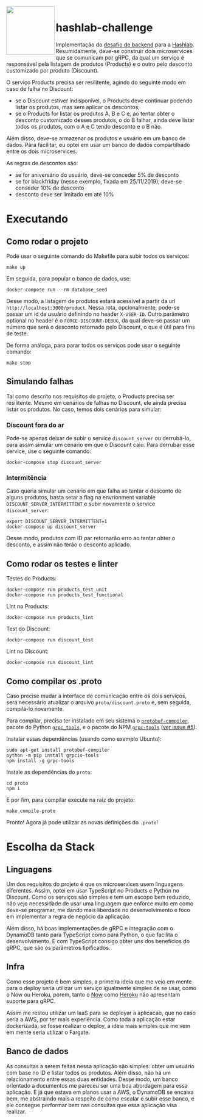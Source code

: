 <img src="https://avatars2.githubusercontent.com/u/24793433?s=200&v=4" width="127px" height="127px" align="left"/>

# hashlab-challenge

Implementação do [desafio de backend](https://github.com/hashlab/hiring/tree/5d9c767101f2fa7021155930839fb790e0451f7e) para a [Hashlab](https://www.hash.com.br/). Resumidamente, deve-se construir dois microservices que se comunicam por gRPC, da qual um serviço é responsável pela listagem de produtos (Products) e o outro pelo desconto customizado por produto (Discount).

O serviço Products precisa ser resilitente, agindo do seguinte modo em caso de falha no Discount:
- se o Discount estiver indisponível, o Products deve continuar podendo listar os produtos, mas sem aplicar os descontos;
- se o Products for listar os produtos A, B e C e, ao tentar obter o desconto customizado desses produtos, o do B falhar, ainda deve listar todos os produtos, com o A e C tendo desconto e o B não.

Além disso, deve-se armazenar os produtos e usuário em um banco de dados. Para facilitar, eu optei em usar um banco de dados compartilhado entre os dois microservices.

As regras de descontos são:
- se for aniversário do usuário, deve-se conceder 5% de desconto
- se for blackfriday (nesse exemplo, fixada em 25/11/2019), deve-se conseder 10% de desconto
- desconto deve ser limitado em até 10%

# Executando

## Como rodar o projeto

Pode usar o seguinte comando do Makefile para subir todos os serviços:

```
make up
```

Em seguida, para popular o banco de dados, use:

```
docker-compose run --rm database_seed
```

Desse modo, a listagem de produtos estará acessível a partir da url `http://localhost:3000/product`. Nessa rota, opcionalmente, pode-se passar um id de usuário definindo no header `X-USER-ID`. Outro parâmetro optional no header é o `FORCE-DISCOUNT-DEBUG`, da qual deve-se passar um número que será o desconto retornado pelo Discount, o que é útil para fins de teste.

De forma análoga, para parar todos os serviços pode usar o seguinte comando:

```
make stop
```

## Simulando falhas

Tal como descrito nos requisitos do projeto, o Products precisa ser resilitente. Mesmo em cenários de falhas no Discount, ele ainda precisa listar os produtos. No caso, temos dois cenários para simular:

### Discount fora do ar

Pode-se apenas deixar de subir o service `discount_server` ou derrubá-lo, para assim simular um cenário em que o Discount caiu. Para derrubar esse service, use o seguinte comando:

```
docker-compose stop discount_server
```

### Intermitência

Caso queria simular um cenário em que falha ao tentar o desconto de alguns produtos, basta setar a flag na envrionment variable `DISCOUNT_SERVER_INTERMITTENT` e subir novamente o service `discount_server`:

```
export DISCOUNT_SERVER_INTERMITTENT=1
docker-compose up discount_server
```

Desse modo, produtos com ID par retornarão erro ao tentar obter o desconto, e assim não terão o desconto aplicado.

## Como rodar os testes e linter

Testes do Products:

```
docker-compose run products_test_unit
docker-compose run products_test_functional
```

Lint no Products:

```
docker-compose run products_lint
```

Test do Discount:

```
docker-compose run discount_test
```

Lint no Discount:

```
docker-compose run discount_lint
```

## Como compilar os .proto

Caso precise mudar a interface de comunicação entre os dois serviços, será necessário atualizar o arquivo `proto/discount.proto` e, sem seguida, compilá-lo novamente.

Para compilar, precisa ter instalado em seu sistema o [`protobuf-compiler`](https://packages.debian.org/sid/protobuf-compiler), pacote do Python [`grpc_tools`](https://pypi.org/project/grpcio-tools/), e o pacote do NPM [`grpc-tools`](https://www.npmjs.com/package/grpc-tools) ([ver issue #5](https://github.com/macabeus/hashlab-challenge/issues/5)).

Instalar essas dependências (usando como exemplo Ubuntu):

```
sudo apt-get install protobuf-compiler
python -m pip install grpcio-tools
npm install -g grpc-tools
```

Instale as dependências do `proto`:

```
cd proto
npm i
```

E por fim, para compilar execute na raiz do projeto:

```
make compile-proto
```

Pronto! Agora já pode utilizar as novas definições do `.proto`!

# Escolha da Stack

## Linguagens

Um dos requisitos do projeto é que os microservices usem linguagens diferentes. Assim, optei em usar TypeScript no Products e Python no Discount. Como os serviços são simples e tem um escopo bem reduzido, não vejo necessidade de usar uma linguagem que enforce muito em como deve-se programar, me dando mais liberdade no desenvolvimento e foco em implementar a regra de negócio da aplicação.

Além disso, há boas implementações de gRPC e integração com o DynamoDB tanto para TypeScript como para Python, o que facilita o desenvolvimento. E com TypeScript consigo obter uns dos benefícios do gRPC, que são os parâmetros tipificados.

## Infra

Como esse projeto é bem simples, a primeira ideia que me veio em mente para o deploy seria utilizar um serviço igualmente simples de se usar, como o Now ou Heroku, porem, tanto o [Now](https://spectrum.chat/zeit/general/grpc-service-returning-520-origin-error~c3a28953-c7f1-43b1-af4e-b4327a6d7d3e) como [Heroku](https://devcenter.heroku.com/articles/http-routing#http-versions-supported) não apresentam suporte para gRPC.

Assim me restou utilizar um IaaS para se deployar a aplicacao, que no caso seria a AWS, por ter mais experiência. Como toda a aplicação estar dockerizada, se fosse realizar o deploy, a ideia mais simples que me vem em mente seria utilizar o Fargate.

## Banco de dados

As consultas a serem feitas nessa aplicação são simples: obter um usuário com base no ID e listar todos os produtos. Além disso, não há um relacionamento entre essas duas entidades. Desse modo, um banco orientado a documentos me pareceu ser uma boa abordagem para essa aplicação. E já que estava em planos usar a AWS, o DynamoDB se encaixa bem, me abstraindo mais a respeito de como escalar e subir esse banco, e ele consegue performar bem nas consultas que essa aplicação visa realizar.

